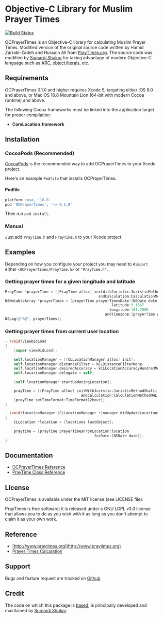 # Objective-C Library for Muslim Prayer Times

[![Build Status](https://travis-ci.org/sumardi/OCPrayerTimes.png)](https://travis-ci.org/sumardi/OCPrayerTimes)

OCPrayerTimes is an Objective-C library for calculating Muslim Prayer Times. 
Modified version of the original source code written by Hamid Zarrabi-Zadeh and 
Hussain Ali from [PrayTimes.org][1]. The source code was modified by [Sumardi Shukor][2] 
for taking advantage of modern Objective-C language such as [ARC][3], [object literals][4], etc. 

[1]: http://www.praytimes.org
[2]: https://www.twitter.com/sumardi
[3]: http://clang.llvm.org/docs/AutomaticReferenceCounting.html
[4]: http://clang.llvm.org/docs/ObjectiveCLiterals.html

## Requirements

OCPrayerTimes 0.1.0 and higher requires Xcode 5, targeting either iOS 6.0 and above, 
or Mac OS 10.8 Mountain Lion (64-bit with modern Cocoa runtime) and above.  

The following Cocoa frameworks must be linked into the application target for proper compilation:

* **CoreLocation.framework**

## Installation

### CocoaPods (Recommended)

[CocoaPods][5] is the recommended way to add OCPrayerTimes to your Xcode project.  

Here's an example `Podfile` that installs OCPrayerTimes. 

[5]: http://www.cocoapods.org

#### Podfile

```ruby
platform :osx, '10.8'
pod 'OCPrayerTimes', '~> 0.1.0'
```

Then run `pod install`.

### Manual

Just add `PrayTime.h` and `PrayTime.m` to your Xcode project.

## Examples

Depending on how you configure your project you may need to `#import` either `<OCPrayerTimes/PrayTime.h>` or `"PrayTime.h"`.

### Getting prayer times for a given longitude and latitude

```objective-c
PrayTime *prayerTime = [[PrayTime alloc] initWithJuristic:JuristicMethodShafii
                                           andCalculation:CalculationMethodMWL];
NSMutableArray *prayerTimes = [prayerTime prayerTimesDate:[NSDate date]
                                                 latitude:3.1667
                                                longitude:101.7000
                                              andTimezone:[prayerTime getTimeZone]];
NSLog(@"%@", prayerTimes);

```

### Getting prayer times from current user location

```objective-c
- (void)viewDidLoad
{
    [super viewDidLoad];
	
    self.locationManager = [[CLLocationManager alloc] init];
    self.locationManager.distanceFilter = kCLDistanceFilterNone;
    self.locationManager.desiredAccuracy = kCLLocationAccuracyHundredMeters;
    self.locationManager.delegate = self;
    
    [self.locationManager startUpdatingLocation];

    prayTime = [[PrayTime alloc] initWithJuristic:JuristicMethodShafii
                                   andCalculation:CalculationMethodMWL];
    [prayTime setTimeFormat:TimeFormat12Hour];
}

- (void)locationManager:(CLLocationManager *)manager didUpdateLocations:(NSArray *)locations
{
    CLLocation *location = [locations lastObject];
    
    praytime = [prayTime prayerTimesFromLocation:location
                                         forDate:[NSDate date]];
}
```

## Documentation

- [OCPrayerTimes Reference](http://sumardi.github.io/OCPrayerTimes)
- [PrayTime Class Reference](http://sumardi.github.io/OCPrayerTimes/Classes/PrayTime.html)

## License 

OCPrayerTimes is available under the MIT license (see LICENSE file).

PrayTimes is free software;  it is released under a GNU LGPL v3.0 license
that allows you to do as you wish with it as long as you don't attempt
to claim it as your own work. 

## Reference

- [http://www.praytimes.org](http://www.praytimes.org)
- [Prayer Times Calculation](http://www.praytimes.org/wiki/Prayer_Times_Calculation)

## Support

Bugs and feature request are tracked on [Github](https://github.com/sumardi/OCPrayerTimes/issues)

## Credit

The code on which this package is [based][1], is principally developed and maintained by [Sumardi Shukor][2].
